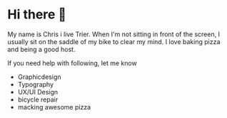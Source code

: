 # Hi there 👋

My name is Chris i live Trier. When I'm not sitting in front of the screen, I usually sit on the saddle of my bike to clear my mind.
I love baking pizza and being a good host.

If you need help with following, let me know

- Graphicdesign
- Typography
- UX/UI Design
- bicycle repair
- macking awesome pizza

